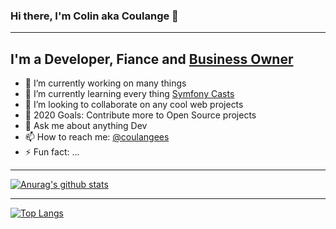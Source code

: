 ### Hi there, I'm Colin aka Coulange 👋
---

## I'm a Developer, Fiance and [Business Owner][srsbsns] 

- 🔭 I’m currently working on many things
- 🌱 I’m currently learning every thing [Symfony Casts][sfcasts]
- 👯 I’m looking to collaborate on any cool web projects
- 🥅 2020 Goals: Contribute more to Open Source projects
- 💬 Ask me about anything Dev
- 📫 How to reach me: [@coulangees][twitter]
- ⚡ Fun fact: ...

---

[![Anurag's github stats](https://github-readme-stats.vercel.app/api?username=colin-srsbsns&count_private=true&show_icons=true)](https://github.com/anuraghazra/github-readme-stats)

---

[![Top Langs](https://github-readme-stats.vercel.app/api/top-langs/?username=colin-srsbsns)](https://github.com/anuraghazra/github-readme-stats)

<!--
**colin-srsbsns/colin-srsbsns** is a ✨ _special_ ✨ repository because its `README.md` (this file) appears on your GitHub profile.

Here are some ideas to get you started:

- 🔭 I’m currently working on ...
- 🌱 I’m currently learning ...
- 👯 I’m looking to collaborate on ...
- 🤔 I’m looking for help with ...
- 💬 Ask me about ...
- 📫 How to reach me: ...
- 😄 Pronouns: ...
- ⚡ Fun fact: ...
-->
[sfcasts]: https://symfonycasts.com/
[srsbsns]: https://srsbsns.co.za
[twitter]: https://twitter.com/coulangees